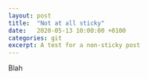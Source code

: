 ```yaml
---
layout: post
title:  "Not at all sticky"
date:   2020-05-13 10:00:00 +0100
categories: git
excerpt: A test for a non-sticky post
---
```


Blah